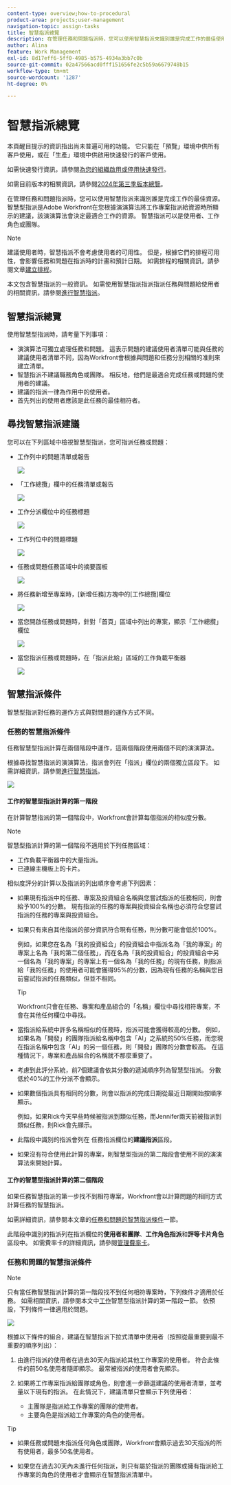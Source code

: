 ```yaml
---
content-type: overview;how-to-procedural
product-area: projects;user-management
navigation-topic: assign-tasks
title: 智慧指派總覽
description: 在管理任務和問題指派時，您可以使用智慧指派來識別誰是完成工作的最佳使用者。 智慧型指派是Adobe Workfront在您根據演演算法將工作專案指派給資源時所顯示的建議，該演演算法會決定最適合工作的資源。
author: Alina
feature: Work Management
exl-id: 8d17eff6-5ff0-4985-b575-4934a3bb7c0b
source-git-commit: 02a47566acd0fff151656fe2c5b59a6679748b15
workflow-type: tm+mt
source-wordcount: '1287'
ht-degree: 0%

---
```


# 智慧指派總覽

<!--keep the yellow around the Rate card job roles and the Preview intro for those-->

<span class="preview">本頁醒目提示的資訊指出尚未普遍可用的功能。 它只能在「預覽」環境中供所有客戶使用，或在「生產」環境中供啟用快速發行的客戶使用。</span>

<span class="preview">如需快速發行資訊，請參閱[為您的組織啟用或停用快速發行](/help/quicksilver/administration-and-setup/set-up-workfront/configure-system-defaults/enable-fast-release-process.md)。</span>

<span class="preview">如需目前版本的相關資訊，請參閱[2024年第三季版本總覽](/help/quicksilver/product-announcements/product-releases/24-q3-release-activity/24-q3-release-overview.md)。</span>

在管理任務和問題指派時，您可以使用智慧指派來識別誰是完成工作的最佳資源。 智慧型指派是Adobe Workfront在您根據演演算法將工作專案指派給資源時所顯示的建議，該演演算法會決定最適合工作的資源。 智慧指派可以是使用者、工作角色或團隊。

>[!NOTE]
>
>建議使用者時，智慧指派不會考慮使用者的可用性。 但是，根據它們的排程可用性，會影響任務和問題在指派時的計畫和預計日期。 如需排程的相關資訊，請參閱文章[建立排程](../../../administration-and-setup/set-up-workfront/configure-timesheets-schedules/create-schedules.md)。

本文包含智慧指派的一般資訊。 如需使用智慧指派指派指派任務與問題給使用者的相關資訊，請參閱[進行智慧指派](../../../manage-work/tasks/assign-tasks/make-smart-assignments.md)。

## 智慧指派總覽

使用智慧型指派時，請考量下列事項：

* 演演算法可獨立處理任務和問題。 這表示問題的建議使用者清單可能與任務的建議使用者清單不同，因為Workfront會根據與問題和任務分別相關的准則來建立清單。
* 智慧指派不建議職務角色或團隊。 相反地，他們是最適合完成任務或問題的使用者的建議。
* 建議的指派一律為作用中的使用者。
* 首先列出的使用者應該是此任務的最佳相符者。

## 尋找智慧指派建議

您可以在下列區域中檢視智慧型指派，您可指派任務或問題：

* 工作列中的問題清單或報告

  ![](assets/smart-assignments-issue-list.png)

* <span class="preview">「工作總攬」欄</span>中的任務清單或報告

  <span class="preview">![](assets/smart-assignments-task-list.png)</span>

* <span class="preview">工作分派欄位中的任務標題</span>

  <span class="preview">![](assets/smart-assignments-task-header-nwe-350x302.png)</span>

* 工作列位中的問題標題

  ![](assets/smart-assignments-issue-header.png)

* 任務或問題任務區域中的摘要面板

  ![](assets/smart-assignments-summary-panel-nwe-350x332.png)

* <span class="preview">將任務新增至專案時，[新增任務]方塊中的[工作總攬]欄位</span>

  <span class="preview">![](assets/smart-assignments-new-task-modal.png)</span>

* 當您開啟任務或問題時，針對「首頁」區域中列出的專案，顯示「工作總攬」欄位

  <span class="preview">![](assets/smart-assignments-in-home-nwe-350x216.png)</span>

* 當您指派任務或問題時，在「指派此給」區域的工作負載平衡器

  <span class="preview">![](assets/smart-assignments-workload-balancer-bulk-assignments.png)</span>


## 智慧指派條件

<div class="preview">

智慧型指派對任務的運作方式與對問題的運作方式不同。

### 任務的智慧指派條件

任務智慧型指派計算在兩個階段中運作，這兩個階段使用兩個不同的演演算法。

根據尋找智慧指派的演演算法，指派會列在「指派」欄位的兩個獨立區段下。 如需詳細資訊，請參閱[進行智慧指派](/help/quicksilver/manage-work/tasks/assign-tasks/make-smart-assignments.md)。

![](assets/smart-assignments-task-list.png)

#### 工作的智慧型指派計算的第一階段

在計算智慧指派的第一個階段中，Workfront會計算每個指派的相似度分數。

>[!NOTE]
>
>智慧型指派計算的第一個階段不適用於下列任務區域：
>
>* 工作負載平衡器中的大量指派。
>* 已連線主機板上的卡片。


相似度評分的計算以及指派的列出順序會考慮下列因素：

* 如果現有指派中的任務、專案及投資組合名稱與您嘗試指派的任務相同，則會給予100%的分數。 現有指派的任務的專案與投資組合名稱也必須符合您嘗試指派的任務的專案與投資組合。

* 如果只有來自其他指派的部分資訊符合現有任務，則分數可能會低於100%。

  例如，如果您在名為「我的投資組合」的投資組合中指派名為「我的專案」的專案上名為「我的第二個任務」，而在名為「我的投資組合」的投資組合中另一個名為「我的專案」的專案上有一個名為「我的任務」的現有任務，則指派給「我的任務」的使用者可能會獲得95%的分數，因為現有任務的名稱與您目前嘗試指派的任務類似，但並不相同。

  >[!TIP]
  >
  >  Workfront只會在任務、專案和產品組合的「名稱」欄位中尋找相符專案，不會在其他任何欄位中尋找。

* 當指派給系統中許多名稱相似的任務時，指派可能會獲得較高的分數。 例如，如果名為「開發」的團隊指派給名稱中包含「AI」之系統的50%任務，而您現在指派名稱中包含「AI」的另一個任務，則「開發」團隊的分數會較高。 在這種情況下，專案和產品組合的名稱就不那麼重要了。

* 考慮到此評分系統，前7個建議會依其分數的遞減順序列為智慧型指派。 分數低於40%的工作分派不會顯示。

* 如果數個指派具有相同的分數，則會以指派的完成日期從最近日期開始按順序顯示。

  例如，如果Rick今天早些時候被指派到類似任務，而Jennifer兩天前被指派到類似任務，則Rick會先顯示。

* 此階段中識別的指派會列在    任務指派欄位的&#x200B;**建議指派**&#x200B;區段。

* 如果沒有符合使用此計算的專案，則智慧型指派的第二階段會使用不同的演演算法來開始計算。

#### 工作的智慧型指派計算的第二個階段

如果任務智慧指派的第一步找不到相符專案，Workfront會以計算問題的相同方式計算任務的智慧指派。

如需詳細資訊，請參閱本文章的[任務和問題的智慧指派條件](#smart-assignments-criteria-for-tasks-and-issues)一節。

此階段中識別的指派列在指派欄位的&#x200B;**使用者和團隊**、**工作角色指派**&#x200B;和&#x200B;**評等卡片角色**&#x200B;區段中。 如需費率卡的詳細資訊，請參閱[管理費率卡](/help/quicksilver/administration-and-setup/set-up-workfront/configure-system-defaults/manage-rate-cards.md)。<!--keep the rate cards roles in yellow after the release of assignments to Prod-->

### 任務和問題的智慧指派條件

</div>

>[!NOTE]
>
><span class="preview">只有當任務智慧指派計算的第一階段找不到任何相符專案時，下列條件才適用於任務。 如需相關資訊，請參閱本文中[工作](#first-phase-of-smart-assignment-calculation-for-tasks)智慧型指派計算的第一階段一節。 依預設，下列條件一律適用於問題。</span>

<span class="preview">![](assets/smart-assignments-issue-header.png)</span>

根據以下條件的組合，建議在智慧指派下拉式清單中使用者（按照從最重要到最不重要的順序列出）：

1. 由進行指派的使用者在過去30天內指派給其他工作專案的使用者。 符合此條件的前50名使用者隨即顯示。 最常被指派的使用者會先顯示。

2. 如果將工作專案指派給團隊或角色，則會進一步篩選建議的使用者清單，並考量以下現有的指派。 在此情況下，建議清單只會顯示下列使用者：

   * 主團隊是指派給工作專案的團隊的使用者。
   * 主要角色是指派給工作專案的角色的使用者。

>[!TIP]
>
>* 如果任務或問題未指派任何角色或團隊，Workfront會顯示過去30天指派的所有使用者，最多50名使用者。
>
>* 如果您在過去30天內未進行任何指派，則只有屬於指派的團隊或擁有指派給工作專案的角色的使用者才會顯示在智慧指派清單中。



<!--the commented out piece in the tip above was live before but I am not totally sure that smart assignments look at your team. I think they look JUST at the team/ role assigned to the work item; see this help site request for more info: https://experience.adobe.com/#/@adobeinternalworkfront/so:hub-Hub/workfront/issue/62fd222200037eb87572c5b6ad6bf53e/overview -->
<!--
<div data-mc-conditions="QuicksilverOrClassic.Draft mode">
<div>
<h3>Smart assignments criteria for the Production environment</h3>
<p>(NOTE: drafted,this was the case BEFORE we updated the logic in the WB - with the 21.4 release)</p>
</div>
<p>Smart assignments display on tasks and issues when the following conditions are met:</p>
<ul>
<li>The task or issue is subordinate to a parent task or issue that has a user, team, or job role currently assigned. </li>
</ul>
<p>Smart assignments display the top twenty recommendations based on a proprietary algorithm that uses your own team information.</p>
<p>Users are recommended in the smart assignments drop-down list based on a combination of the following criteria (listed in order from most important to least important):</p>
<ul>
<li>The user has the team assigned to the task or issue designated as their Home Team</li>
<li>The user is also assigned to the parent task</li>
<li>The user has the same primary job role as is currently assigned to the task or issue</li>
<li>The user has the team assigned to the parent task or issue designated as their Home Team</li>
<li>The user is associated with the same primary job role currently assigned to the parent task</li>
<li>The user is a member of the same team as the user who assigned the task or issue and the team is designated as their Home Team</li>
<li>The user is a member of the same Home Group as the user who is assigning the task or issue</li>
<li>The user has the same primary job role as the user who is assigning the task or issue.</li>
</ul>
</div>
-->

<!--
<div data-mc-conditions="QuicksilverOrClassic.Draft mode">
<h2>Make smart assignments</h2>
<p>(NOTE:&nbsp;this was moved to its own article: make-smart-assignments.) </p>
<p>Smart assignments are available in most locations where you can make assignments in Workfront.</p>
<p>You can use smart assignments on tasks and issues that have previously been assigned to a job role or a team.</p> <note type="note">
You must have a Plan or a Work license and have at least Contribute permissions to a task or an issue to be able to make assignments to the task or the issue. You must have the Make Assignments option enabled in your permission level to make assignments.
</note>
<p>To use smart assignments:</p>
<ol>
<li value="1">Navigate to an issue or a task and click one of the following fields to edit them: <br>
<ul>
<li><p data-mc-conditions="QuicksilverOrClassic.Quicksilver">The <strong>Assignments</strong> field in the task or issue header</p></li>
<li>The <strong>Assignments</strong> field of a task or issue list using in-line editing in a task or issue list. </li>
<li>The <strong>Assignee</strong> field after you have clicked <strong>Advanced</strong> from a task or an issue. </li>
</ul></li>
<li value="2"> <p>Place your cursor in the assignment field, and wait for two seconds, then the <strong>Suggestions</strong> list is displayed.</p> <p>Users displayed in this list are the smart assignment suggestions for the task or the issue.<br></p> <p> <img src="assets/nwe-smart-assignment-suggestions-350x160.png" style="width: 350;height: 160;" data-mc-conditions="QuicksilverOrClassic.Quicksilver"> </p> </li>
<li value="3"> <p>Select the user in the recommendations list by clicking their name. </p> <p>If there are no suggestions, the suggestion list does not open.</p> </li>
<li value="4">(Optional) If you do not want to use one of the recommended users from the smart assignments list, start typing the name of the desired user and select the name when it appears in the list.</li>
<li value="5">Click <strong>Enter</strong> to make the assignment. </li>
</ol>
</div>
-->
